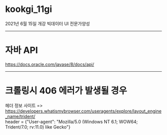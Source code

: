 # kookgi_11gi
2021년 6월 15일 개강 빅데이터 UI 전문가양성
***
# 자바 API  
https://docs.oracle.com/javase/8/docs/api/
***
# 크롤링시 406 에러가 발생될 경우
헤더 정보 사이트 => https://developers.whatismybrowser.com/useragents/explore/layout_engine_name/trident/  
header = {"User-agent": "Mozilla/5.0 (Windows NT 6.1; WOW64; Trident/7.0; rv:11.0) like Gecko"}
